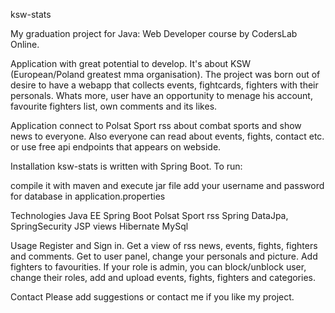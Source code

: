 ksw-stats

My graduation project for Java: Web Developer course by CodersLab Online.

Application with great potential to develop. It's about KSW (European/Poland greatest mma organisation). The project was born out of desire to have a webapp that collects events, fightcards, fighters with their personals. Whats more, user have an opportunity to menage his account, favourite fighters list, own comments and its likes. 

Application connect to Polsat Sport rss about combat sports and show news to everyone. Also everyone can read about events, fights, contact etc. or use free api endpoints that appears on webside. 

Installation
ksw-stats is written with Spring Boot. To run:

compile it with maven and execute jar file
add your username and password for database in application.properties

Technologies
Java EE
Spring Boot
Polsat Sport rss
Spring DataJpa, SpringSecurity
JSP views
Hibernate
MySql 

Usage
Register and Sign in. Get a view of rss news, events, fights, fighters and comments. Get to user panel, change your personals and picture. Add fighters to favourities. If your role is admin, you can block/unblock user, change their roles, add and upload events, fights, fighters and categories.

Contact
Please add suggestions or contact me if you like my project.


